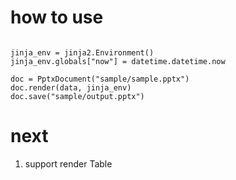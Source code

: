 
# how to use

```data = {"product": "pptxtpl", "version": "1.0.0"}

jinja_env = jinja2.Environment()
jinja_env.globals["now"] = datetime.datetime.now

doc = PptxDocument("sample/sample.pptx")
doc.render(data, jinja_env)
doc.save("sample/output.pptx")

```
# next
1.  support render Table